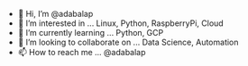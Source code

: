 - 👋 Hi, I’m @adabalap
- 👀 I’m interested in ... Linux, Python, RaspberryPi, Cloud
- 🌱 I’m currently learning ... Python, GCP
- 💞️ I’m looking to collaborate on ... Data Science, Automation
- 📫 How to reach me ... @adabalap

<!---
adabalap/adabalap is a ✨ special ✨ repository because its `README.md` (this file) appears on your GitHub profile.
You can click the Preview link to take a look at your changes.
--->
